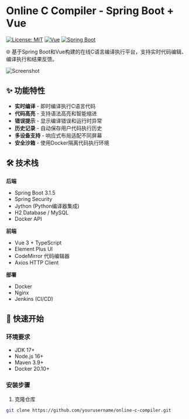 # Online C Compiler - Spring Boot + Vue

[![License: MIT](https://img.shields.io/badge/License-MIT-yellow.svg)](https://opensource.org/licenses/MIT)
[![Vue](https://img.shields.io/badge/Vue-3.3.4-brightgreen)](https://vuejs.org/)
[![Spring Boot](https://img.shields.io/badge/Spring%20Boot-3.1.5-brightgreen)](https://spring.io/projects/spring-boot)

🌐 基于Spring Boot和Vue构建的在线C语言编译执行平台，支持实时代码编辑、编译执行和结果反馈。

![Screenshot](./screenshot.png) <!-- 如有截图可替换或删除 -->

## ✨ 功能特性

- **实时编译** - 即时编译执行C语言代码
- **代码高亮** - 支持语法高亮和智能缩进
- **错误提示** - 显示编译错误和运行时异常
- **历史记录** - 自动保存用户代码执行历史
- **多设备支持** - 响应式布局适配不同屏幕
- **安全沙箱** - 使用Docker隔离代码执行环境

## 🛠️ 技术栈

**后端**
- Spring Boot 3.1.5
- Spring Security
- Jython (Python编译器集成)
- H2 Database / MySQL
- Docker API

**前端**
- Vue 3 + TypeScript
- Element Plus UI
- CodeMirror 代码编辑器
- Axios HTTP Client

**部署**
- Docker
- Nginx
- Jenkins (CI/CD)

## 🚀 快速开始

### 环境要求
- JDK 17+
- Node.js 16+
- Maven 3.9+
- Docker 20.10+

### 安装步骤

1. 克隆仓库
```bash
git clone https://github.com/yourusername/online-c-compiler.git
